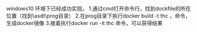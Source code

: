 windows10 环境下已经成功实现。
1.通过cmd打开命令行，找到dockfile的所在位置（找到\asdt\prog目录）
2.在prog目录下执行docker build -t thc ，命令，生成docker镜像
3.接着执行docker run -it thc 命令，可以获得结果
